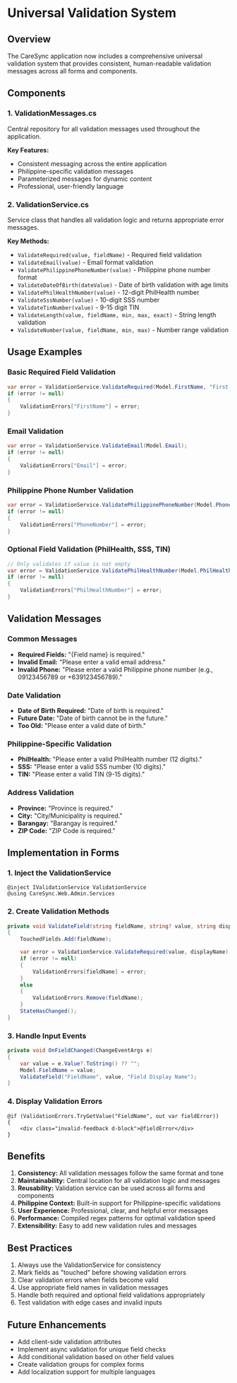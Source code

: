 # Universal Validation System

## Overview
The CareSync application now includes a comprehensive universal validation system that provides consistent, human-readable validation messages across all forms and components.

## Components

### 1. ValidationMessages.cs
Central repository for all validation messages used throughout the application.

**Key Features:**
- Consistent messaging across the entire application
- Philippine-specific validation messages
- Parameterized messages for dynamic content
- Professional, user-friendly language

### 2. ValidationService.cs
Service class that handles all validation logic and returns appropriate error messages.

**Key Methods:**
- `ValidateRequired(value, fieldName)` - Required field validation
- `ValidateEmail(value)` - Email format validation
- `ValidatePhilippinePhoneNumber(value)` - Philippine phone number format
- `ValidateDateOfBirth(dateValue)` - Date of birth validation with age limits
- `ValidatePhilHealthNumber(value)` - 12-digit PhilHealth number
- `ValidateSssNumber(value)` - 10-digit SSS number
- `ValidateTinNumber(value)` - 9-15 digit TIN
- `ValidateLength(value, fieldName, min, max, exact)` - String length validation
- `ValidateNumber(value, fieldName, min, max)` - Number range validation

## Usage Examples

### Basic Required Field Validation
```csharp
var error = ValidationService.ValidateRequired(Model.FirstName, "First name");
if (error != null)
{
    ValidationErrors["FirstName"] = error;
}
```

### Email Validation
```csharp
var error = ValidationService.ValidateEmail(Model.Email);
if (error != null)
{
    ValidationErrors["Email"] = error;
}
```

### Philippine Phone Number Validation
```csharp
var error = ValidationService.ValidatePhilippinePhoneNumber(Model.PhoneNumber);
if (error != null)
{
    ValidationErrors["PhoneNumber"] = error;
}
```

### Optional Field Validation (PhilHealth, SSS, TIN)
```csharp
// Only validates if value is not empty
var error = ValidationService.ValidatePhilHealthNumber(Model.PhilHealthNumber);
if (error != null)
{
    ValidationErrors["PhilHealthNumber"] = error;
}
```

## Validation Messages

### Common Messages
- **Required Fields:** "{Field name} is required."
- **Invalid Email:** "Please enter a valid email address."
- **Invalid Phone:** "Please enter a valid Philippine phone number (e.g., 09123456789 or +639123456789)."

### Date Validation
- **Date of Birth Required:** "Date of birth is required."
- **Future Date:** "Date of birth cannot be in the future."
- **Too Old:** "Please enter a valid date of birth."

### Philippine-Specific Validation
- **PhilHealth:** "Please enter a valid PhilHealth number (12 digits)."
- **SSS:** "Please enter a valid SSS number (10 digits)."
- **TIN:** "Please enter a valid TIN (9-15 digits)."

### Address Validation
- **Province:** "Province is required."
- **City:** "City/Municipality is required."
- **Barangay:** "Barangay is required."
- **ZIP Code:** "ZIP Code is required."

## Implementation in Forms

### 1. Inject the ValidationService
```razor
@inject IValidationService ValidationService
@using CareSync.Web.Admin.Services
```

### 2. Create Validation Methods
```csharp
private void ValidateField(string fieldName, string? value, string displayName)
{
    TouchedFields.Add(fieldName);

    var error = ValidationService.ValidateRequired(value, displayName);
    if (error != null)
    {
        ValidationErrors[fieldName] = error;
    }
    else
    {
        ValidationErrors.Remove(fieldName);
    }
    StateHasChanged();
}
```

### 3. Handle Input Events
```csharp
private void OnFieldChanged(ChangeEventArgs e)
{
    var value = e.Value?.ToString() ?? "";
    Model.FieldName = value;
    ValidateField("FieldName", value, "Field Display Name");
}
```

### 4. Display Validation Errors
```razor
@if (ValidationErrors.TryGetValue("FieldName", out var fieldError))
{
    <div class="invalid-feedback d-block">@fieldError</div>
}
```

## Benefits

1. **Consistency:** All validation messages follow the same format and tone
2. **Maintainability:** Central location for all validation logic and messages
3. **Reusability:** Validation service can be used across all forms and components
4. **Philippine Context:** Built-in support for Philippine-specific validations
5. **User Experience:** Professional, clear, and helpful error messages
6. **Performance:** Compiled regex patterns for optimal validation speed
7. **Extensibility:** Easy to add new validation rules and messages

## Best Practices

1. Always use the ValidationService for consistency
2. Mark fields as "touched" before showing validation errors
3. Clear validation errors when fields become valid
4. Use appropriate field names in validation messages
5. Handle both required and optional field validations appropriately
6. Test validation with edge cases and invalid inputs

## Future Enhancements

- Add client-side validation attributes
- Implement async validation for unique field checks
- Add conditional validation based on other field values
- Create validation groups for complex forms
- Add localization support for multiple languages
